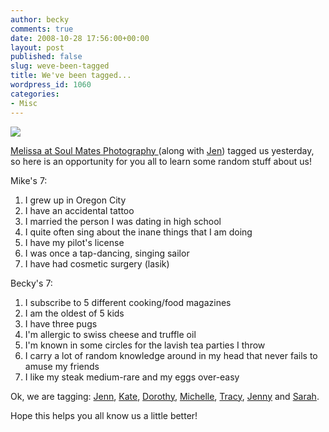 ```yaml
---
author: becky
comments: true
date: 2008-10-28 17:56:00+00:00
layout: post
published: false
slug: weve-been-tagged
title: We've been tagged...
wordpress_id: 1060
categories:
- Misc
---
```


[![](http://1.bp.blogspot.com/_-Ts524Khko8/SQdSarrRaUI/AAAAAAAAAW4/fPw98-VO1x0/s200/tagged.jpg)](http://1.bp.blogspot.com/_-Ts524Khko8/SQdSarrRaUI/AAAAAAAAAW4/fPw98-VO1x0/s1600-h/tagged.jpg)  


  


[Melissa at Soul Mates Photography ](http://soulmatesphoto.blogspot.com/)(along with [Jen](http://jendeitz.blogspot.com/)) tagged us yesterday, so here is an opportunity for you all to learn some random stuff about us!

Mike's 7:  
1. I grew up in Oregon City  
2. I have an accidental tattoo  
3. I married the person I was dating in high school  
4. I quite often sing about the inane things that I am doing  
5. I have my pilot's license  
6. I was once a tap-dancing, singing sailor  
7. I have had cosmetic surgery (lasik)

Becky's 7:  
1. I subscribe to 5 different cooking/food magazines  
2. I am the oldest of 5 kids  
3. I have three pugs  
4. I'm allergic to swiss cheese and truffle oil  
5. I'm known in some circles for the lavish tea parties I throw  
6. I carry a lot of random knowledge around in my head that never fails to amuse my friends  
7. I like my steak medium-rare and my eggs over-easy

Ok, we are tagging: [Jenn](http://jennrepp-photo.typepad.com/jenn_repp_blogography_you/), [Kate](http://eloise-lily.blogspot.com/), [Dorothy](http://dorothy-comewhatmayandloveit.blogspot.com/), [Michelle](http://am2001.blogspot.com/), [Tracy](http://houseofclams.com/), [Jenny](http://jkr78.blogspot.com/) and [Sarah](http://sarahnalan.blogspot.com/).

Hope this helps you all know us a little better!
